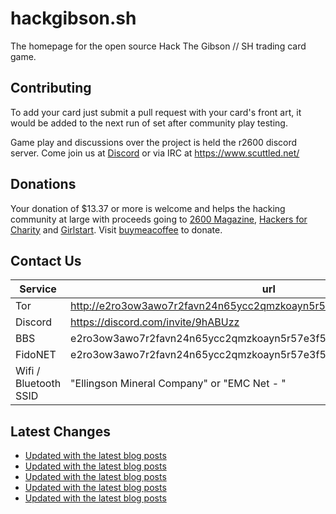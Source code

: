 # hackgibson.sh
The homepage for the open source Hack The Gibson // SH trading card game.


## Contributing

To add your card just submit a pull request with your card's front art, it would be added to the next run of set after community play testing.

Game play and discussions over the project is held the r2600 discord server. Come join us at [Discord](https://discord.com/invite/9hABUzz) or via IRC at https://www.scuttled.net/


## Donations

Your donation of $13.37 or more is welcome and helps the hacking community at large with proceeds going to [2600 Magazine](https://2600.com/), [Hackers for Charity](https://hackersforcharity.org) and [Girlstart](https://girlstart.org).  Visit [buymeacoffee](https://www.buymeacoffee.com/hackgibson.sh) to donate.


## Contact Us

Service | url
-|-
Tor | http://e2ro3ow3awo7r2favn24n65ycc2qmzkoayn5r57e3f56nvjwdcgg32ad.onion
Discord | https://discord.com/invite/9hABUzz
BBS | e2ro3ow3awo7r2favn24n65ycc2qmzkoayn5r57e3f56nvjwdcgg32ad.onion:23
FidoNET | e2ro3ow3awo7r2favn24n65ycc2qmzkoayn5r57e3f56nvjwdcgg32ad.onion:24554
Wifi / Bluetooth SSID | "Ellingson Mineral Company" or "EMC Net - <fidonet address>"

## Latest Changes
<!-- BLOG-POST-LIST:START -->
- [Updated with the latest blog posts](https://github.com/DFW2600/hackgibson.sh/commit/95fc87b4335c092e8825a275d16820aea425b06f)
- [Updated with the latest blog posts](https://github.com/DFW2600/hackgibson.sh/commit/70550799b34639a830fe625155b677f80a646caf)
- [Updated with the latest blog posts](https://github.com/DFW2600/hackgibson.sh/commit/65e2d8344f9355929b41ea4f21ee22a0759cdf6c)
- [Updated with the latest blog posts](https://github.com/DFW2600/hackgibson.sh/commit/b5f6f43c6c8d9eccf9b8f27e3b241969b9f0a4e1)
- [Updated with the latest blog posts](https://github.com/DFW2600/hackgibson.sh/commit/e6af2e71332c0be9924d9dc31c827ce62592ca30)
<!-- BLOG-POST-LIST:END -->
